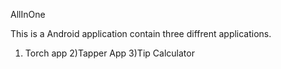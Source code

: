 AllInOne

This is a Android application contain three diffrent applications.

1) Torch app
2)Tapper App
3)Tip Calculator
